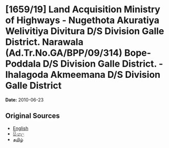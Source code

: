 # [1659/19] Land Acquisition Ministry of Highways - Nugethota Akuratiya Welivitiya Divitura D/S Division Galle District. Narawala (Ad.Tr.No.GA/BPP/09/314) Bope-Poddala D/S Division Galle District. - Ihalagoda Akmeemana D/S Division Galle District

**Date:** 2010-06-23

## Original Sources

- [English](https://documents.gov.lk/view/extra-gazettes/2010/6/1659-19_E.pdf)
- [සිංහල](https://documents.gov.lk/view/extra-gazettes/2010/6/1659-19_S.pdf)
- [தமிழ்](https://documents.gov.lk/view/extra-gazettes/2010/6/1659-19_T.pdf)
